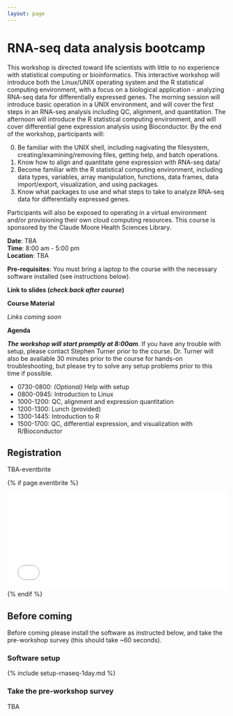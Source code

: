 ```yaml
---
layout: page
---
```


# RNA-seq data analysis bootcamp

This workshop is directed toward life scientists with little to no experience with statistical computing or bioinformatics. This interactive workshop will introduce both the Linux/UNIX operating system and the R statistical computing environment, with a focus on a biological application - analyzing RNA-seq data for differentially expressed genes. The morning session will introduce basic operation in a UNIX environment, and will cover the first steps in an RNA-seq analysis including QC, alignment, and quantitation. The afternoon will introduce the R statistical computing environment, and will cover differential gene expression analysis using Bioconductor. By the end of the workshop, participants will:

0. Be familiar with the UNIX shell, including nagivating the filesystem, creating/examining/removing files, getting help, and batch operations.
0. Know how to align and quantitate gene expression with RNA-seq data/
0. Become familiar with the R statistical computing environment, including data types, variables, array manipulation, functions, data frames, data import/export, visualization, and using packages.
0. Know what packages to use and what steps to take to analyze RNA-seq data for differentially expressed genes.

Participants will also be exposed to operating in a virtual environment and/or provisioning their own cloud computing resources. This course is sponsored by the Claude Moore Health Sciences Library.

**Date**: TBA  
**Time**: 8:00 am - 5:00 pm  
**Location**: TBA

**Pre-requisites**: You must bring a laptop to the course with the necessary software installed (see instructions below).

**Link to slides (*check back after course*)**

**Course Material**

*Links coming soon*

**Agenda**

***The workshop will start promptly at 8:00am***. If you have any trouble with setup, please contact Stephen Turner prior to the course. Dr. Turner will also be available 30 minutes prior to the course for hands-on troubleshooting, but please try to solve any setup problems prior to this time if possible.

* 0730-0800: *(Optional)* Help with setup
* 0800-0945: Introduction to Linux
* 1000-1200: QC, alignment and expression quantitation
* 1200-1300: Lunch (provided)
* 1300-1445: Introduction to R
* 1500-1700: QC, differential expression, and visualization with R/Bioconductor


## Registration

TBA-eventbrite

{% if page.eventbrite %}
<iframe src="//www.eventbrite.com/tickets-external?eid={{page.eventbrite}}&ref=etckt" frameborder="0" width="100%" height="225px" scrolling="auto"></iframe>
{% endif %}

## Before coming

Before coming please install the software as instructed below, and take the pre-workshop survey (this should take ~60 seconds).

### Software setup

{% include setup-rnaseq-1day.md %}

### Take the pre-workshop survey

TBA
